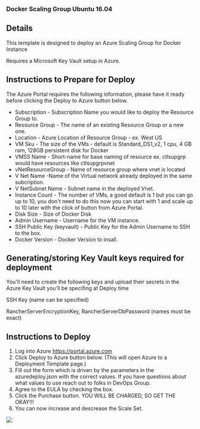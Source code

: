 ### Docker Scaling Group Ubuntu 16.04 ###

## Details

This template is designed to deploy an Azure Scaling Group for Docker Instance

Requires a Microsoft Key Vault setup in Azure.

## Instructions to Prepare for Deploy

The Azure Portal requires the following information, please have it ready before clicking the Deploy to Azure button below.

- Subscription - Subscription Name you would like to deploy the Resource Group to.
- Resource Group - The name of an existing Resource Group or a new one.
- Location - Azure Location of Resource Group - ex. West US
- VM Sku - The size of the VMs - default is Standard_DS1_v2, 1 cpu, 4 GB ram, 128GB persistent disk for Docker
- VMSS Name - Short-name for base naming of resource ex. ctlsupgrp would have resources like ctlsupgrpvnet
- vNetResourceGroup - Name of resource group where vnet is located
- V Net Name -Name of the Virtual network already deployed in the same subcription.
- V NetSubnet Name - Subnet name in the deployed Vnet.
- Instance Count - The number of VMs, a good default is 1 but you can go up to 10, you don't need to do this now you can start with 1 and scale up to 10 later with the click of button from Azure Portal.
- Disk Size - Size of Docker Disk
- Admin Username - Username for the VM instance.
- SSH Public Key (keyvault) - Public Key for the Admin Username to SSH to the box.
- Docker Version - Docker Version to insall.

## Generating/storing Key Vault keys required for deployment

You'll need to create the following keys and upload their secrets in the Azure Key Vault you'll be specifing at Deploy time

SSH Key (name can be specified)

RancherServerEncryptionKey, RancherServerDbPassword (names must be exact)

## Instructions to Deploy

1. Log into Azure https://portal.azure.com
1. Click Deploy to Azure button below.  (This will open Azure to a Deployment Template page.)
1. Fill out the form which is driven by the parameters in the azuredeploy.json with the correct values.  If you have questions about what values to use reach out to folks in DevOps Group.
1. Agree to the EULA by checking the box.
1. Click the Purchase button. YOU WILL BE CHARGED, SO GET THE OKAY!!!
1. You can now increase and descrease the Scale Set.

<a href="https://portal.azure.com/#create/Microsoft.Template/uri/https%3A%2F%2Fraw.githubusercontent.com%2FSC-TechDev%2FDevOps-Scripts%2Fmaster%2Fazure-quickstart-templates%2Fdocker-scaling-group-externallbvnet%2Fazuredeploy.parameters.json" target="_blank">
    <img src="http://azuredeploy.net/deploybutton.png"/>
</a>
